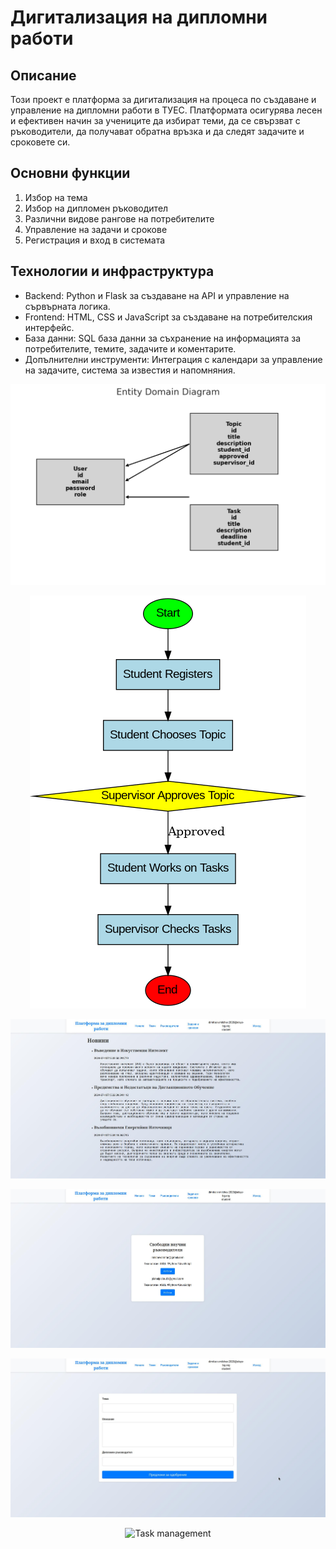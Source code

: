 # Дигитализация на дипломни работи

## Описание

Този проект е платформа за дигитализация на процеса по създаване и управление на дипломни работи в ТУЕС. Платформата осигурява лесен и ефективен начин за учениците да избират теми, да се свързват с ръководители, да получават обратна връзка и да следят задачите и сроковете си.

## Основни функции

1. Избор на тема
2. Избор на дипломен ръководител
3. Различни видове рангове на потребителите
4. Управление на задачи и срокове
5. Регистрация и вход в системата

## Технологии и инфраструктура

- Backend: Python и Flask за създаване на API и управление на сървърната логика.
- Frontend: HTML, CSS и JavaScript за създаване на потребителския интерфейс.
- База данни: SQL база данни за съхранение на информацията за потребителите, темите, задачите и коментарите.
- Допълнителни инструменти: Интеграция с календари за управление на задачите, система за известия и напомняния.

![Entity Domain Diagram](./.readmeimages/Entity_Domain_Diagram.png)

<p align="center">
  <img src="./.readmeimages/BPMN_Diagram.png" alt="BPMN Diagram">
</p>

<p align="center">
  <img src="./.readmeimages/Front_Page.jpeg" alt="Main page">
</p>

<p align="center">
  <img src="./.readmeimages/FreeHeads.jpg" alt="Free Heads">
<p>

<p align="center">
  <img src="./.readmeimages/HeadTeacher&Topic.jpg" alt="Topic selection">
<p>

<p align="center">
  <img src="./.readmeimages/Tasks.jpeg" alt="Task management">
<p>
